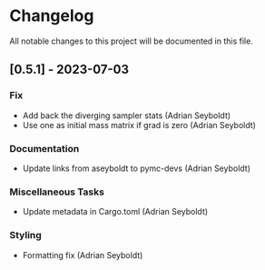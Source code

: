 # Changelog

All notable changes to this project will be documented in this file.

## [0.5.1] - 2023-07-03

### Fix

- Add back the diverging sampler stats (Adrian Seyboldt)
- Use one as initial mass matrix if grad is zero (Adrian Seyboldt)

### Documentation

- Update links from aseyboldt to pymc-devs (Adrian Seyboldt)


### Miscellaneous Tasks

- Update metadata in Cargo.toml (Adrian Seyboldt)


### Styling

- Formatting fix (Adrian Seyboldt)


<!-- generated by git-cliff -->
